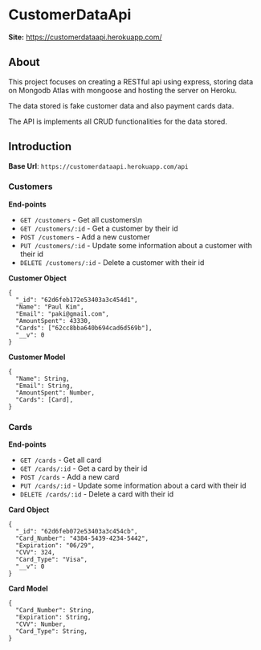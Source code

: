 # CustomerDataApi

**Site:** https://customerdataapi.herokuapp.com/

## **About**

This project focuses on creating a RESTful api using express, storing data on Mongodb Atlas with mongoose and hosting the server on Heroku.

The data stored is fake customer data and also payment cards data.

The API is implements all CRUD functionalities for the data stored.

## **Introduction**

**Base Url**: `https://customerdataapi.herokuapp.com/api`

### **Customers**

**End-points**

- `GET /customers` - Get all customers\n
- `GET /customers/:id` - Get a customer by their id
- `POST /customers` - Add a new customer
- `PUT /customers/:id` - Update some information about a customer with their id
- `DELETE /customers/:id` - Delete a customer with their id

**Customer Object**
```
{
  "_id": "62d6feb172e53403a3c454d1",
  "Name": "Paul Kim",
  "Email": "paki@gmail.com",
  "AmountSpent": 43330,
  "Cards": ["62cc8bba640b694cad6d569b"],
  "__v": 0
}
```

**Customer Model**
```
{
  "Name": String,
  "Email": String,
  "AmountSpent": Number,
  "Cards": [Card],
}
```

### **Cards**

**End-points**

- `GET /cards` - Get all card
- `GET /cards/:id` - Get a card by their id
- `POST /cards` - Add a new card
- `PUT /cards/:id` - Update some information about a card with their id
- `DELETE /cards/:id` - Delete a card with their id

**Card Object**
```
{
  "_id": "62d6feb072e53403a3c454cb",
  "Card_Number": "4384-5439-4234-5442",
  "Expiration": "06/29",
  "CVV": 324,
  "Card_Type": "Visa",
  "__v": 0
}
```

**Card Model**
```
{
  "Card_Number": String,
  "Expiration": String,
  "CVV": Number,
  "Card_Type": String,
}
```
